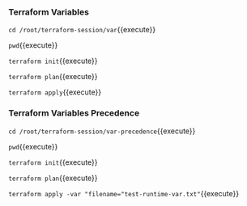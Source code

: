 ### Terraform Variables ####

`cd /root/terraform-session/var`{{execute}}

`pwd`{{execute}}

`terraform init`{{execute}}

`terraform plan`{{execute}}

`terraform apply`{{execute}}


### Terraform Variables Precedence ####

`cd /root/terraform-session/var-precedence`{{execute}}

`pwd`{{execute}}

`terraform init`{{execute}}

`terraform plan`{{execute}}

`terraform apply -var "filename="test-runtime-var.txt"`{{execute}}